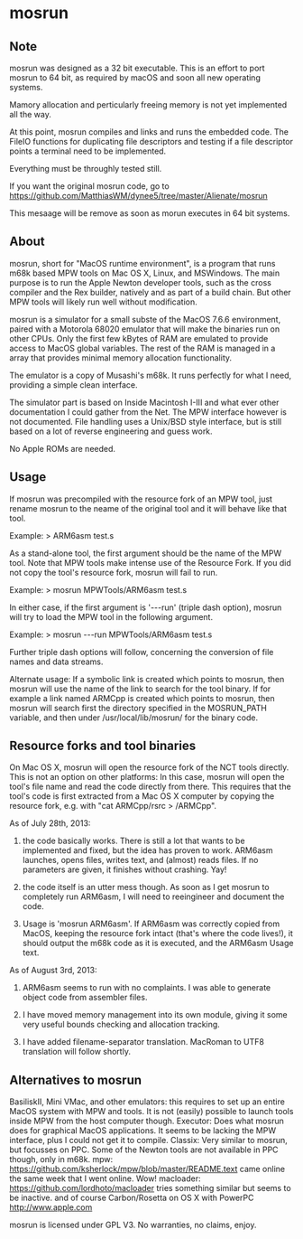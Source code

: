 

mosrun
======


Note
----

mosrun was designed as a 32 bit executable. This is an effort to port mosrun
to 64 bit, as required by macOS and soon all new operating systems.

Mamory allocation and perticularly freeing memory is not yet implemented
all the way.

At this point, mosrun compiles and links and runs the embedded code. The
FileIO functions for duplicating file descriptors and testing if a file
descriptor points a terminal need to be implemented.

Everything must be throughly tested still.

If you want the original mosrun code, go to
https://github.com/MatthiasWM/dynee5/tree/master/Alienate/mosrun

This mesaage will be remove as soon as morun executes in 64 bit systems.


About
-----

mosrun, short for "MacOS runtime environment", is a program that runs
m68k based MPW tools on Mac OS X, Linux, and MSWindows. The main purpose is to
run the Apple Newton developer tools, such as the cross compiler and the Rex 
builder, natively and as part of a build chain. But other MPW tools will
likely run well without modification.

mosrun is a simulator for a small subste of the MacOS 7.6.6 environment, paired
with a Motorola 68020 emulator that will make the binaries run on other CPUs.
Only the first few kBytes of RAM are emulated to provide access to MacOS global
variables. The rest of the RAM is managed in a array that provides minimal
memory allocation functionality.

The emulator is a copy of Musashi's m68k. It runs perfectly for what I need,
providing a simple clean interface.

The simulator part is based on Inside Macintosh I-III and what ever other 
documentation I could gather from the Net. The MPW interface however is not
documented. File handling uses a Unix/BSD style interface, but is still based
on a lot of reverse engineering and guess work.

No Apple ROMs are needed.


Usage
-----

If mosrun was precompiled with the resource fork of an MPW tool, just rename 
mosrun to the neame of the original tool and it will behave like that tool.

Example: > ARM6asm test.s

As a stand-alone tool, the first argument should be the name of the MPW tool.
Note that MPW tools make intense use of the Resource Fork. If you did not 
copy the tool's resource fork, mosrun will fail to run.

Example: > mosrun MPWTools/ARM6asm test.s

In either case, if the first argument is '---run' (triple dash option), mosrun
will try to load the MPW tool in the following argument.

Example: > mosrun ---run MPWTools/ARM6asm test.s

Further triple dash options will follow, concerning the conversion of 
file names and data streams.

Alternate usage: If a symbolic link is created which points to mosrun, then
mosrun will use the name of the link to search for the tool binary. If for
example a link named ARMCpp is created which points to mosrun, then mosrun
will search first the directory specified in the MOSRUN_PATH variable, and
then under /usr/local/lib/mosrun/ for the binary code.


Resource forks and tool binaries
--------------------------------

On Mac OS X, mosrun will open the resource fork of the NCT tools directly.
This is not an option on other platforms: In this case, mosrun will open the
tool's file name and read the code directly from there. This requires that the
tool's code is first extracted from a Mac OS X computer by copying the resource
fork, e.g. with "cat ARMCpp/rsrc > <path to new tool>/ARMCpp".

As of July 28th, 2013:

1. the code basically works. There is still a lot that wants to be implemented
   and fixed, but the idea has proven to work. ARM6asm launches, opens files,
   writes text, and (almost) reads files. If no parameters are given, it 
   finishes without crashing. Yay!
   
2. the code itself is an utter mess though. As soon as I get mosrun to 
   completely run ARM6asm, I will need to reeingineer and document the code.
   
3. Usage is 'mosrun ARM6asm'. If ARM6asm was correctly copied from MacOS,
   keeping the resource fork intact (that's where the code lives!), it should
   output the m68k code as it is executed, and the ARM6asm Usage text.

As of August 3rd, 2013:

1. ARM6asm seems to run with no complaints. I was able to generate object code
   from assembler files.

2. I have moved memory management into its own module, giving it some very 
   useful bounds checking and allocation tracking.
   
3. I have added filename-separator translation. MacRoman to UTF8 translation
   will follow shortly.
   

Alternatives to mosrun
----------------------

BasiliskII, Mini VMac, and other emulators: 
  this requires to set up an entire MacOS system with MPW and tools. It is not
  (easily) possible to launch tools inside MPW from the host computer though.
Executor:
  Does what mosrun does for graphical MacOS applications. It seems to be lacking 
  the MPW interface, plus I could not get it to compile.
Classix:
  Very similar to mosrun, but focusses on PPC. Some of the Newton tools are not
  available in PPC though, only in m68k.
mpw:
  https://github.com/ksherlock/mpw/blob/master/README.text came online the same 
  week that I went online. Wow!
macloader:
  https://github.com/lordhoto/macloader tries something similar but seems to be
  inactive.
and of course Carbon/Rosetta on OS X with PowerPC
  http://www.apple.com


mosrun is licensed under GPL V3. No warranties, no claims, enjoy.

